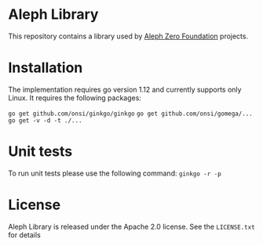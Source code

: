 # Aleph Library


This repository contains a library used by [Aleph Zero Foundation](https://alephzero.org) projects.


# Installation


The implementation requires go version 1.12 and currently supports only Linux. It requires the following packages:

`go get github.com/onsi/ginkgo/ginkgo`
`go get github.com/onsi/gomega/... `
`go get -v -d -t ./... `


# Unit tests


To run unit tests please use the following command: `ginkgo -r -p`


# License


Aleph Library is released under the Apache 2.0 license. See the `LICENSE.txt` for details
